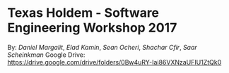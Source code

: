 # Texas Holdem - Software Engineering Workshop 2017

By:
  *Daniel Margalit*,
  *Elad Kamin*,
  *Sean Ocheri*,
  *Shachar Cfir*,
  *Saar Scheinkman*
Google Drive: https://drive.google.com/drive/folders/0Bw4uRY-Iai86VXNzaUFIU1ZtQk0
